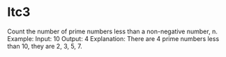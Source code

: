 # ltc3
Count the number of prime numbers less than a non-negative number, n.  Example:  Input: 10 Output: 4 Explanation: There are 4 prime numbers less than 10, they are 2, 3, 5, 7.

